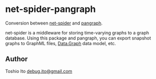 # net-spider-pangraph

Conversion between [net-spider](https://hackage.haskell.org/package/net-spider) and [pangraph](https://hackage.haskell.org/package/pangraph).

net-spider is a middleware for storing time-varying graphs to a graph database. Using this package and pangraph, you can export snapshot graphs to GraphML files, [Data.Graph](https://hackage.haskell.org/package/containers/docs/Data-Graph.html) data model, etc.

## Author

Toshio Ito <debug.ito@gmail.com>
